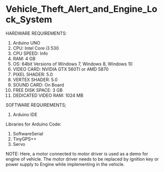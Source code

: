 # Vehicle_Theft_Alert_and_Engine_Lock_System

HARDWARE REQUIREMENTS:
1. Arduino UNO
2. CPU: Intel Core i3 530
3. CPU SPEED: Info
4. RAM: 4 GB
5. OS: 64bit Versions of Windows 7, Windows 8, Windows 10
6. VIDEO CARD: NVIDIA GTX 560TI or AMD 5870
7. PIXEL SHADER: 5.0
8. VERTEX SHADER: 5.0
9. SOUND CARD: On Board
10. FREE DISK SPACE: 3 GB
11. DEDICATED VIDEO RAM: 1024 MB

SOFTWARE REQUIREMENTS;
1. Arduino IDE

Libraries for Arduino Code:
1. SoftwareSerial
2. TinyGPS++
3. Servo

NOTE: Here, a motor connected to motor driver is used as a demo for engine of vehicle. The motor driver needs to be replaced by ignition key or power supply to Engine while implementing in the vehicle.
